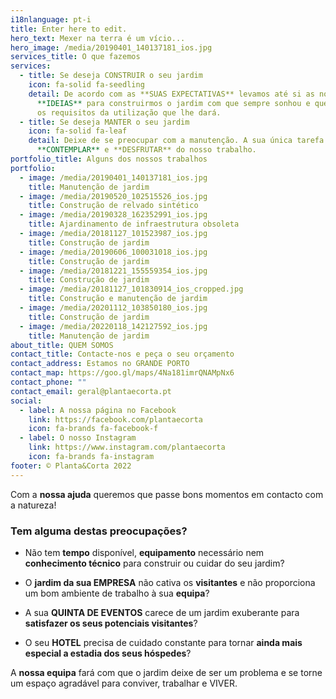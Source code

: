 ```yaml
---
i18nlanguage: pt-i
title: Enter here to edit.
hero_text: Mexer na terra é um vício...
hero_image: /media/20190401_140137181_ios.jpg
services_title: O que fazemos
services:
  - title: Se deseja CONSTRUIR o seu jardim
    icon: fa-solid fa-seedling
    detail: De acordo com as **SUAS EXPECTATIVAS** levamos até si as nossas
      **IDEIAS** para construirmos o jardim com que sempre sonhou e que cumpra
      os requisitos da utilização que lhe dará.
  - title: Se deseja MANTER o seu jardim
    icon: fa-solid fa-leaf
    detail: Deixe de se preocupar com a manutenção. A sua única tarefa será
      **CONTEMPLAR** e **DESFRUTAR** do nosso trabalho.
portfolio_title: Alguns dos nossos trabalhos
portfolio:
  - image: /media/20190401_140137181_ios.jpg
    title: Manutenção de jardim
  - image: /media/20190520_102515526_ios.jpg
    title: Construção de relvado sintético
  - image: /media/20190328_162352991_ios.jpg
    title: Ajardinamento de infraestrutura obsoleta
  - image: /media/20181127_101523987_ios.jpg
    title: Construção de jardim
  - image: /media/20190606_100031018_ios.jpg
    title: Construção de jardim
  - image: /media/20181221_155559354_ios.jpg
    title: Construção de jardim
  - image: /media/20181127_101830914_ios_cropped.jpg
    title: Construção e manutenção de jardim
  - image: /media/20201112_103850180_ios.jpg
    title: Construção de jardim
  - image: /media/20220118_142127592_ios.jpg
    title: Manutenção de jardim
about_title: QUEM SOMOS
contact_title: Contacte-nos e peça o seu orçamento
contact_address: Estamos no GRANDE PORTO
contact_map: https://goo.gl/maps/4Na181imrQNAMpNx6
contact_phone: ""
contact_email: geral@plantaecorta.pt
social:
  - label: A nossa página no Facebook
    link: https://facebook.com/plantaecorta
    icon: fa-brands fa-facebook-f
  - label: O nosso Instagram
    link: https://www.instagram.com/plantaecorta
    icon: fa-brands fa-instagram
footer: © Planta&Corta 2022
---
```

Com a **nossa ajuda** queremos que passe bons momentos em contacto com a natureza!

### Tem alguma destas preocupações?

* Não tem **tempo** disponível, **equipamento** necessário nem **conhecimento técnico** para construir ou cuidar do seu jardim?

* O **jardim da sua EMPRESA** não cativa os **visitantes** e não proporciona um bom ambiente de trabalho à sua **equipa**?

* A sua **QUINTA DE EVENTOS** carece de um jardim exuberante para **satisfazer os seus potenciais visitantes**?

* O seu **HOTEL** precisa de cuidado constante para tornar **ainda mais especial a estadia dos seus hóspedes**?

A **nossa equipa** fará com que o jardim deixe de ser um problema e se torne um espaço agradável para conviver, trabalhar e VIVER.

